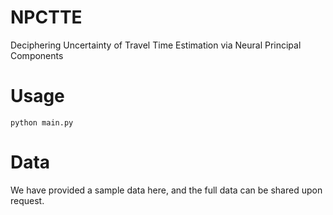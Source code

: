# NPCTTE
Deciphering Uncertainty of Travel Time Estimation via Neural Principal Components

# Usage
`python main.py`

# Data
We have provided a sample data here, and the full data can be shared upon request.
